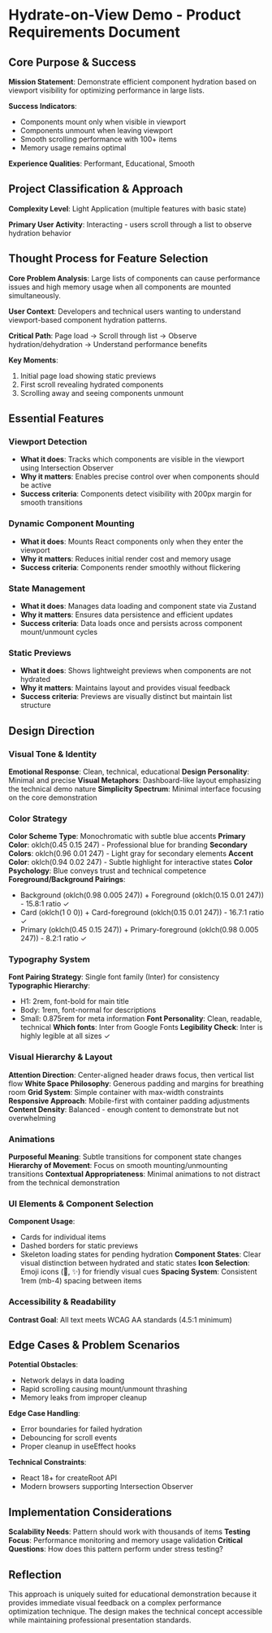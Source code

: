 # Hydrate-on-View Demo - Product Requirements Document

## Core Purpose & Success

**Mission Statement**: Demonstrate efficient component hydration based on viewport visibility for optimizing performance in large lists.

**Success Indicators**: 
- Components mount only when visible in viewport
- Components unmount when leaving viewport  
- Smooth scrolling performance with 100+ items
- Memory usage remains optimal

**Experience Qualities**: Performant, Educational, Smooth

## Project Classification & Approach

**Complexity Level**: Light Application (multiple features with basic state)

**Primary User Activity**: Interacting - users scroll through a list to observe hydration behavior

## Thought Process for Feature Selection

**Core Problem Analysis**: Large lists of components can cause performance issues and high memory usage when all components are mounted simultaneously.

**User Context**: Developers and technical users wanting to understand viewport-based component hydration patterns.

**Critical Path**: Page load → Scroll through list → Observe hydration/dehydration → Understand performance benefits

**Key Moments**: 
1. Initial page load showing static previews
2. First scroll revealing hydrated components
3. Scrolling away and seeing components unmount

## Essential Features

### Viewport Detection
- **What it does**: Tracks which components are visible in the viewport using Intersection Observer
- **Why it matters**: Enables precise control over when components should be active
- **Success criteria**: Components detect visibility with 200px margin for smooth transitions

### Dynamic Component Mounting
- **What it does**: Mounts React components only when they enter the viewport
- **Why it matters**: Reduces initial render cost and memory usage
- **Success criteria**: Components render smoothly without flickering

### State Management
- **What it does**: Manages data loading and component state via Zustand
- **Why it matters**: Ensures data persistence and efficient updates
- **Success criteria**: Data loads once and persists across component mount/unmount cycles

### Static Previews
- **What it does**: Shows lightweight previews when components are not hydrated
- **Why it matters**: Maintains layout and provides visual feedback
- **Success criteria**: Previews are visually distinct but maintain list structure

## Design Direction

### Visual Tone & Identity
**Emotional Response**: Clean, technical, educational
**Design Personality**: Minimal and precise
**Visual Metaphors**: Dashboard-like layout emphasizing the technical demo nature
**Simplicity Spectrum**: Minimal interface focusing on the core demonstration

### Color Strategy
**Color Scheme Type**: Monochromatic with subtle blue accents
**Primary Color**: oklch(0.45 0.15 247) - Professional blue for branding
**Secondary Colors**: oklch(0.96 0.01 247) - Light gray for secondary elements
**Accent Color**: oklch(0.94 0.02 247) - Subtle highlight for interactive states
**Color Psychology**: Blue conveys trust and technical competence
**Foreground/Background Pairings**: 
- Background (oklch(0.98 0.005 247)) + Foreground (oklch(0.15 0.01 247)) - 15.8:1 ratio ✓
- Card (oklch(1 0 0)) + Card-foreground (oklch(0.15 0.01 247)) - 16.7:1 ratio ✓
- Primary (oklch(0.45 0.15 247)) + Primary-foreground (oklch(0.98 0.005 247)) - 8.2:1 ratio ✓

### Typography System
**Font Pairing Strategy**: Single font family (Inter) for consistency
**Typographic Hierarchy**: 
- H1: 2rem, font-bold for main title
- Body: 1rem, font-normal for descriptions
- Small: 0.875rem for meta information
**Font Personality**: Clean, readable, technical
**Which fonts**: Inter from Google Fonts
**Legibility Check**: Inter is highly legible at all sizes ✓

### Visual Hierarchy & Layout
**Attention Direction**: Center-aligned header draws focus, then vertical list flow
**White Space Philosophy**: Generous padding and margins for breathing room
**Grid System**: Simple container with max-width constraints
**Responsive Approach**: Mobile-first with container padding adjustments
**Content Density**: Balanced - enough content to demonstrate but not overwhelming

### Animations
**Purposeful Meaning**: Subtle transitions for component state changes
**Hierarchy of Movement**: Focus on smooth mounting/unmounting transitions
**Contextual Appropriateness**: Minimal animations to not distract from the technical demonstration

### UI Elements & Component Selection
**Component Usage**: 
- Cards for individual items
- Dashed borders for static previews
- Skeleton loading states for pending hydration
**Component States**: Clear visual distinction between hydrated and static states
**Icon Selection**: Emoji icons (📱, ✨) for friendly visual cues
**Spacing System**: Consistent 1rem (mb-4) spacing between items

### Accessibility & Readability
**Contrast Goal**: All text meets WCAG AA standards (4.5:1 minimum)

## Edge Cases & Problem Scenarios

**Potential Obstacles**: 
- Network delays in data loading
- Rapid scrolling causing mount/unmount thrashing
- Memory leaks from improper cleanup

**Edge Case Handling**: 
- Error boundaries for failed hydration
- Debouncing for scroll events
- Proper cleanup in useEffect hooks

**Technical Constraints**: 
- React 18+ for createRoot API
- Modern browsers supporting Intersection Observer

## Implementation Considerations

**Scalability Needs**: Pattern should work with thousands of items
**Testing Focus**: Performance monitoring and memory usage validation
**Critical Questions**: How does this pattern perform under stress testing?

## Reflection

This approach is uniquely suited for educational demonstration because it provides immediate visual feedback on a complex performance optimization technique. The design makes the technical concept accessible while maintaining professional presentation standards.